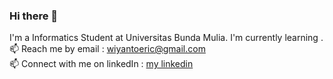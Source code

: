 ### Hi there 👋
I'm a Informatics Student at Universitas Bunda Mulia. I'm currently learning .
<br>
📫 Reach me by email : wiyantoeric@gmail.com
<br>
📫 Connect with me on linkedIn : [my linkedin](https://www.linkedin.com/in/eric-wiyanto-aa640022a/)
<!--
**wiyantoeric/wiyantoeric** is a ✨ _special_ ✨ repository because its `README.md` (this file) appears on your GitHub profile.

Here are some ideas to get you started:

- 🔭 I’m currently working on ...
- 🌱 I’m currently learning ...
- 👯 I’m looking to collaborate on ...
- 🤔 I’m looking for help with ...
- 💬 Ask me about ...
- 📫 How to reach me: ...
- 😄 Pronouns: ...
- ⚡ Fun fact: ...
-->
